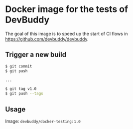 # Docker image for the tests of DevBuddy

The goal of this image is to speed up the start of CI flows in https://github.com/devbuddy/devbuddy.

## Trigger a new build

```bash
$ git commit
$ git push

...

$ git tag v1.0
$ git push --tags
```

## Usage

Image: `devbuddy/docker-testing:1.0`
